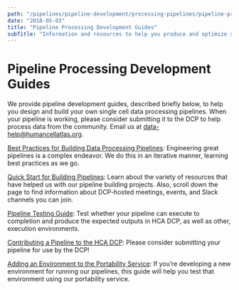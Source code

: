 ```yaml
---
path: "/pipelines/pipeline-development/processing-pipelines/pipeline-processing-development-guides"
date: "2018-05-03"
title: "Pipeline Processing Development Guides"
subTitle: "Information and resources to help you produce and optimize single cell data processing pipelines."
---
```


# Pipeline Processing Development Guides

We provide pipeline development guides, described briefly below, to help you design and build your own single cell data processing pipelines. When your pipeline is working, please consider submitting it to the DCP to help process data from the community. Email us at [data-help@humancellatlas.org](mailto:data-help@humancellatlas.org).

[Best Practices for Building Data Processing Pipelines](/pipelines/pipeline-development/processing-pipelines/pipeline-best-practices): Engineering great pipelines is a complex endeavor. We do this in an iterative manner, learning best practices as we go.

[Quick Start for Building Pipelines](/pipelines/pipeline-development/processing-pipelines/building-pipelines): Learn about the variety of resources that have helped us with our pipeline building projects. Also, scroll down the page to find information about DCP-hosted meetings, events, and Slack channels you can join.

[Pipeline Testing Guide](/pipelines/pipeline-development/processing-pipelines/testing-pipelines): Test whether your pipeline can execute to completion and produce the expected outputs in HCA DCP, as well as other, execution environments.

[Contributing a Pipeline to the HCA DCP](/contribute/analysis-pipelines): Please consider submitting your pipeline for use by the DCP!

[Adding an Environment to the Portability Service](/pipelines/pipeline-development/processing-pipelines/portability-service-environments): If you’re developing a new environment for running our pipelines, this guide will help you test that environment using our portability service.

